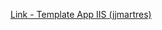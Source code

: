 [Link - Template App IIS (jjmartres)](https://github.com/jjmartres/Zabbix/tree/master/zbx-templates/zbx-windows/zbx-windows-iis)
